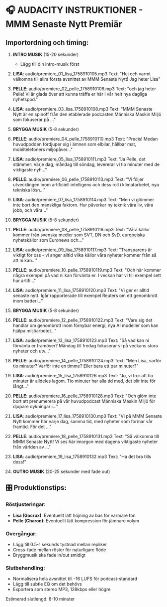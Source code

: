 
# 🎧 AUDACITY INSTRUKTIONER - MMM Senaste Nytt Premiär

## Importordning och timing:

1. **INTRO MUSIK** (15-20 sekunder)
   - Lägg till din intro-musik först
   
1. **LISA**: audio/premiere_01_lisa_1758910105.mp3
   Text: "Hej och varmt välkomna till allra första avsnittet av MMM Senaste Nytt! Jag heter Lisa"

2. **PELLE**: audio/premiere_02_pelle_1758910106.mp3
   Text: "och jag heter Pelle! Vi är glada över att kunna träffa er här i vår helt nya dagliga nyhetspod."

3. **LISA**: audio/premiere_03_lisa_1758910108.mp3
   Text: "MMM Senaste Nytt är en spinoff från den etablerade podcasten Människa Maskin Miljö som fokuserar på ..."


2. **BRYGGA MUSIK** (5-8 sekunder)
5. **PELLE**: audio/premiere_04_pelle_1758910110.mp3
   Text: "Precis! Medan huvudpodden fördjuper sig i ämnen som elbilar, hållbar mat, mobiltelefoners miljöpåver..."

6. **LISA**: audio/premiere_05_lisa_1758910111.mp3
   Text: "Ja Pelle, det stämmer: Varje dag, måndag till söndag, levererar vi tio minuter med de viktigaste nyh..."

7. **PELLE**: audio/premiere_06_pelle_1758910113.mp3
   Text: "Vi följer utvecklingen inom artificiell intelligens och dess roll i klimatarbetet, nya tekniska lösn..."

8. **LISA**: audio/premiere_07_lisa_1758910114.mp3
   Text: "Men vi glömmer inte bort den mänskliga faktorn. Hur påverkar ny teknik våra liv, våra jobb, och våra..."


9. **BRYGGA MUSIK** (5-8 sekunder)
10. **PELLE**: audio/premiere_08_pelle_1758910116.mp3
   Text: "Våra källor kommer från svenska medier som SVT, DN och SvD, europeiska nyhetskällor som Euronews och..."

11. **LISA**: audio/premiere_09_lisa_1758910117.mp3
   Text: "Transparens är viktigt för oss - vi anger alltid vilka källor våra nyheter kommer från så att ni kan..."

12. **PELLE**: audio/premiere_10_pelle_1758910119.mp3
   Text: "Och här kommer några exempel på vad ni kan förvänta er. I veckan har vi till exempel sett hur artifi..."

13. **LISA**: audio/premiere_11_lisa_1758910120.mp3
   Text: "Vi ger er alltid senaste nytt. Igår rapporterade till exempel Reuters om ett genombrott inom batteri..."


14. **BRYGGA MUSIK** (5-8 sekunder)
15. **PELLE**: audio/premiere_12_pelle_1758910122.mp3
   Text: "Vare sig det handlar om genombrott inom förnybar energi, nya AI modeller som kan hjälpa miljöarbetet..."

16. **LISA**: audio/premiere_13_lisa_1758910123.mp3
   Text: "Så vad kan ni förvänta er framöver? Måndag till fredag fokuserar vi på veckans stora nyheter och utv..."

17. **PELLE**: audio/premiere_14_pelle_1758910124.mp3
   Text: "Men Lisa, varför tio minuter? Varför inte en timme? Eller bara ett par minuter?"

18. **LISA**: audio/premiere_15_lisa_1758910126.mp3
   Text: "Jo, vi tror att tio minuter är alldeles lagom. Tio minuter har alla tid med, det blir inte för långt..."

19. **PELLE**: audio/premiere_16_pelle_1758910128.mp3
   Text: "Och glöm inte bort att prenumerera på vår huvudpodcast Människa Maskin Miljö för djupare dykningar i..."

20. **LISA**: audio/premiere_17_lisa_1758910130.mp3
   Text: "Vi på MMM Senaste Nytt kommer här varje dag, samma tid, med nyheter som formar vår framtid. För det ..."

21. **PELLE**: audio/premiere_18_pelle_1758910131.mp3
   Text: "Så välkomna till MMM Senaste Nytt! Vi ses här imorgon med dagens viktigaste nyheter från världen av ..."

22. **LISA**: audio/premiere_19_lisa_1758910132.mp3
   Text: "Ha det bra tills dess!"


23. **OUTRO MUSIK** (20-25 sekunder med fade out)

## 🎛️ Produktionstips:

### Röstjusteringar:
- **Lisa (Gacrux)**: Eventuellt lätt höjning av bas för varmare ton
- **Pelle (Charon)**: Eventuellt lätt kompression för jämnare volym

### Övergångar:
- Lägg till 0.5-1 sekunds tystnad mellan repliker
- Cross-fade mellan röster för naturligare flöde
- Bryggmusik ska fade in/out smidigt

### Slutbehandling:
- Normalisera hela avsnittet till -16 LUFS för podcast-standard
- Lägg till subtle EQ om det behövs
- Exportera som stereo MP3, 128kbps eller högre

Estimerad slutlengd: 8-10 minuter
